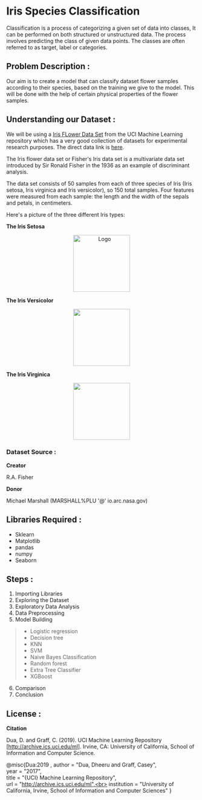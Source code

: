# Iris Species Classification

Classification is a process of categorizing a given set of data into classes, It can be performed on both structured or unstructured data. The process involves predicting the class of given data points. The classes are often referred to as target, label or categories.

## Problem Description : 

Our aim is to create a model that can classify dataset flower samples according to their species, based on the training we give to the model. This will be done with the help of certain physical properties of the flower samples.


## Understanding our Dataset :
We will be using a [Iris FLower Data Set](https://archive.ics.uci.edu/ml/datasets/Iris) from the UCI Machine Learning repository which has a very good collection of datasets for experimental research purposes. The direct data link is [here](https://archive.ics.uci.edu/ml/machine-learning-databases/iris/).

The Iris flower data set or Fisher's Iris data set is a multivariate data set introduced by Sir Ronald Fisher in the 1936 as an example of discriminant analysis.

The data set consists of 50 samples from each of three species of Iris (Iris setosa, Iris virginica and Iris versicolor), so 150 total samples. Four features were measured from each sample: the length and the width of the sepals and petals, in centimeters.

Here's a picture of the three different Iris types:

**The Iris Setosa**
<br />
<p align="center">
  <a href="https://github.com/github_username/repo">
    <img src="http://upload.wikimedia.org/wikipedia/commons/5/56/Kosaciec_szczecinkowaty_Iris_setosa.jpg" alt="Logo" width="150" height="150">
  </a>
  
**The Iris Versicolor**
<br />
<p align="center">
  <a href="https://github.com/github_username/repo">
    <img src="http://upload.wikimedia.org/wikipedia/commons/4/41/Iris_versicolor_3.jpg" width="150" height="150">
  </a>
  
  **The Iris Virginica**
<br />
<p align="center">
  <a href="https://github.com/github_username/repo">
    <img src="http://upload.wikimedia.org/wikipedia/commons/9/9f/Iris_virginica.jpg" width="150" height="150">
  </a>
  
  
### Dataset Source :

**Creator**

R.A. Fisher

**Donor**

Michael Marshall (MARSHALL%PLU '@' io.arc.nasa.gov)

## Libraries Required :
- Sklearn 
- Matplotlib
- pandas
- numpy
- Seaborn

## Steps :
1. Importing Libraries
2. Exploring the Dataset
3. Exploratory Data Analysis
4. Data Preprocessing
5. Model Building
> * Logistic regression
> * Decision tree
> * KNN
> * SVM
> * Naive Bayes Classification
> * Random forest
> * Extra Tree Classifier
> * XGBoost
6. Comparison
7. Conclusion

## License :

**Citation**

Dua, D. and Graff, C. (2019). UCI Machine Learning Repository [http://archive.ics.uci.edu/ml]. Irvine, CA: University of California, School of Information and Computer Science.

@misc{Dua:2019 ,
author = "Dua, Dheeru and Graff, Casey",<br>
year = "2017",<br>
title = "{UCI} Machine Learning Repository",<br>
url = "http://archive.ics.uci.edu/ml",<br>
institution = "University of California, Irvine, School of Information and Computer Sciences" }

